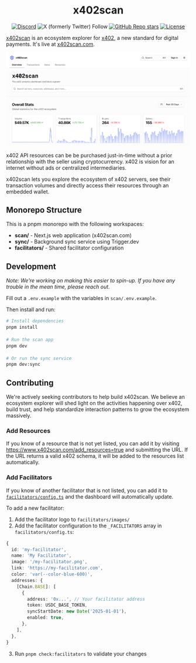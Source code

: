 <div align="center">

# x402scan

</div>

<div align="center">
    
  [![Discord](https://img.shields.io/discord/1382120201713352836?style=flat&logo=discord&logoColor=white&label=Discord)](https://discord.gg/JuKt7tPnNc) 
  ![X (formerly Twitter) Follow](https://img.shields.io/twitter/follow/merit_systems) 
  [![GitHub Repo stars](https://img.shields.io/github/stars/Merit-Systems/echo?style=social)](https://github.com/Merit-Systems/echo) 
  [![License](https://img.shields.io/badge/License-Apache%202.0-blue.svg)](https://opensource.org/licenses/Apache-2.0)

</div>

[x402scan](https://x402scan.com) is an ecosystem explorer for [x402](https://www.x402.org/), a new standard for digital payments. It's live at [x402scan.com](https://x402scan.com).

![x402scan screenshot](./preview.png)

x402 API resources can be be purchased just-in-time without a prior relationship with the seller using cryptocurrency. x402 is vision for an internet without ads or centralized intermediaries.

x402scan lets you explore the ecosystem of x402 servers, see their transaction volumes and directly access their resources through an embedded wallet.

## Monorepo Structure

This is a pnpm monorepo with the following workspaces:

- **scan/** - Next.js web application (x402scan.com)
- **sync/** - Background sync service using Trigger.dev
- **facilitators/** - Shared facilitator configuration

## Development

_Note: We're working on making this easier to spin-up. If you have any trouble in the mean time, please reach out._

Fill out a `.env.example` with the variables in `scan/.env.example`.

Then install and run:

```bash
# Install dependencies
pnpm install

# Run the scan app
pnpm dev

# Or run the sync service
pnpm dev:sync
```

## Contributing

We're actively seeking contributors to help build x402scan. We believe an ecosystem explorer will shed light on the activities happening over x402, build trust, and help standardize interaction patterns to grow the ecosystem massively.

### Add Resources

If you know of a resource that is not yet listed, you can add it by visiting https://www.x402scan.com/add_resources=true and submitting the URL. If the URL returns a valid x402 schema, it will be added to the resources list automatically.

### Add Facilitators

If you know of another facilitator that is not listed, you can add it to [`facilitators/config.ts`](https://github.com/Merit-Systems/x402scan/blob/main/facilitators/config.ts) and the dashboard will automatically update.

To add a new facilitator:

1. Add the facilitator logo to `facilitators/images/`
2. Add the facilitator configuration to the `_FACILITATORS` array in `facilitators/config.ts`:

```typescript
{
  id: 'my-facilitator',
  name: 'My Facilitator',
  image: '/my-facilitator.png',
  link: 'https://my-facilitator.com',
  color: 'var(--color-blue-600)',
  addresses: {
    [Chain.BASE]: [
      {
        address: '0x...', // Your facilitator address
        token: USDC_BASE_TOKEN,
        syncStartDate: new Date('2025-01-01'),
        enabled: true,
      },
    ],
  },
}
```

3. Run `pnpm check:facilitators` to validate your changes
